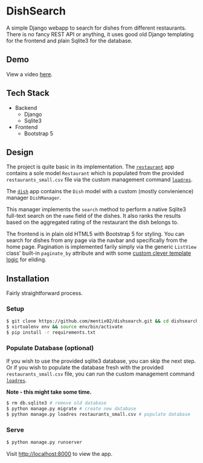 # DishSearch

A simple Django webapp to search for dishes from different restaurants. There is no fancy REST API or anything, it uses
good old Django templating for the frontend and plain Sqlite3 for the database.

## Demo

View a video [here](https://vimeo.com/838458453).

## Tech Stack

+ Backend
  - Django
  - Sqlite3
+ Frontend
  - Bootstrap 5

## Design

The project is quite basic in its implementation. The [`restaurant`](restaurant/) app contains a sole model `Restaurant` 
which is populated from the provided `restaurants_small.csv` file via the custom management command [`loadres`](restaurant/management/commands/loadres.py).

The [`dish`](dish/) app contains the `Dish` model with a custom (mostly convienience) manager `DishManager`.

This manager implements the `search` method to perform a native Sqlite3 full-text search on the `name` field of the
dishes. It also ranks the results based on the aggregated rating of the restaurant the dish belongs to.

The frontend is in plain old HTML5 with Bootstrap 5 for styling. You can search for dishes from any page via the navbar
and specifically from the home page. Pagination is implemented farily simply via the generic `ListView` class' built-in
`paginate_by` attribute and with some [custom clever template logic](dish/templatetags/paginator_tags.py) for eliding.

## Installation

Fairly straightforward process.

### Setup

```bash
$ git clone https://github.com/mentix02/dishsearch.git && cd dishsearch
$ virtualenv env && source env/bin/activate
$ pip install -r requirements.txt
```

### Populate Database (optional)

If you wish to use the provided sqlite3 database, you can skip the next step. Or if you wish to populate the database
fresh with the provided `restaurants_small.csv` file, you can run the custom management command [`loadres`](restaurant/management/commands/loadres.py).

**Note - this might take some time.**

```bash
$ rm db.sqlite3 # remove old database
$ python manage.py migrate # create new database
$ python manage.py loadres restaurants_small.csv # populate database
```

### Serve

```bash
$ python manage.py runserver
```

Visit [http://localhost:8000](http://localhost:8000) to view the app.
